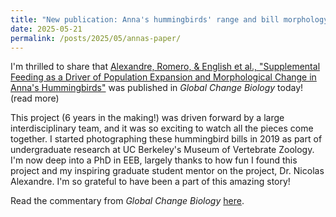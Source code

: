 ```yaml
---
title: "New publication: Anna's hummingbirds' range and bill morphology have changed in association with feeder availability"
date: 2025-05-21
permalink: /posts/2025/05/annas-paper/
---
```


I'm thrilled to share that <a href="https://onlinelibrary.wiley.com/doi/abs/10.1111/gcb.70237">Alexandre, Romero, & English et al., "Supplemental Feeding as a Driver of Population Expansion and Morphological Change in Anna's Hummingbirds"</a> was published in <i>Global Change Biology</i> today! (read more)

This project (6 years in the making!) was driven forward by a large interdisciplinary team, and it was so exciting to watch all the pieces come together. I started photographing these hummingbird bills in 2019 as part of undergraduate research at UC Berkeley's Museum of Vertebrate Zoology. I'm now deep into a PhD in EEB, largely thanks to how fun I found this project and my inspiring graduate student mentor on the project, Dr. Nicolas Alexandre. I'm so grateful to have been a part of this amazing story!

Read the commentary from <i>Global Change Biology</i> <a href="https://onlinelibrary.wiley.com/doi/10.1111/gcb.70199">here</a>.
